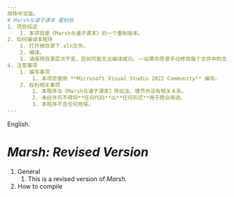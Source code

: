 ```yaml
---
简体中文版。
# Marsh与诸子课本 重制版
1. 项目综述
	1. 本项目是《Marsh与诸子课本》的一个重制版本。
2. 如何编译本程序
    1. 打开根目录下.sln文件。
	2. 编译。
	3. 请保持目录层次不变，否则可能无法编译成功。~~如果你愿意手动修改每个文件中的文件引用的话，请忽略本条。~~
4. 注意事项
	1. 编写事项
		1. 本项目使用 **Microsoft Visual Studio 2022 Community** 编写。
	2. 权利相关事项
		1. 本程序与《Marsh与诸子课本》除玩法、情节外没有相关关系。
		2. 未经许可不得将**任何代码**以**任何形式**用于商业用途。
		3. 本程序不含任何担保。
---
```

English.
# ___Marsh: Revised Version___
1. General
    1. This is a revised version of _Marsh_.
2. How to compile
